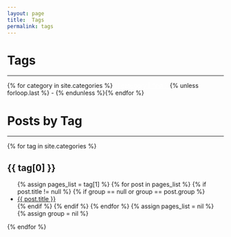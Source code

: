 ```yaml
---
layout: page
title:  Tags
permalink: tags
---
```

<h1>Tags</h1>
<hr/>
{% for category in site.categories %}<a href="#{{ category | first }}" style="color:white;"><span class="badge badge-default"><i class="fa fa-tag" aria-hidden="true"></i> {{ category | first }}</span></a>{% unless forloop.last %} - {% endunless %}{% endfor %}
<h1>Posts by Tag</h1>
<hr/>
{% for tag in site.categories %} 
  <h2 id="{{ tag[0] }}"><span class="badge badge-default"><a name="{{ tag[0] }}" class="anchor"><i class="fa fa-tag" aria-hidden="true"></i> {{ tag[0] }}</a></span></h2>
  <ul class="post-list">
    {% assign pages_list = tag[1] %}  
    {% for post in pages_list %}
      {% if post.title != null %}
      {% if group == null or group == post.group %}
      <li><a href="{{ site.url }}{{ post.url }}">{{ post.title }}</a></li>
      {% endif %}
      {% endif %}
    {% endfor %}
    {% assign pages_list = nil %}
    {% assign group = nil %}
  </ul>
{% endfor %}